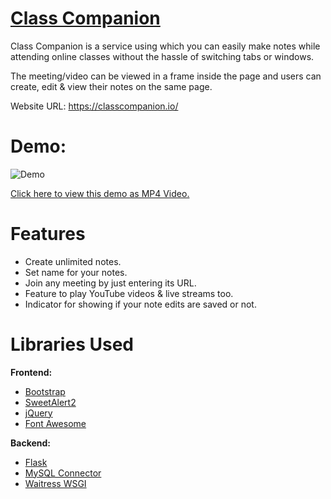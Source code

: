 # [Class Companion](https://classcompanion.io/ "Class Companion Website")
Class Companion is a service using which you can easily make notes while attending online classes without the hassle of switching tabs or windows.

The meeting/video can be viewed in a frame inside the page and users can create, edit & view their notes on the same page.

Website URL: https://classcompanion.io/

# Demo:
![Demo](https://media4.giphy.com/media/0eu96UTCYvYBPmbvDA/giphy.gif)

[Click here to view this demo as MP4 Video.](https://classcompanion.io/resources/video/Class%20Companion%20-%20Demo.mp4)

# Features

* Create unlimited notes.
* Set name for your notes.
* Join any meeting by just entering its URL.
* Feature to play YouTube videos & live streams too.
* Indicator for showing if your note edits are saved or not.

# Libraries Used

**Frontend:**
* [Bootstrap](https://getbootstrap.com/ "Bootstrap")
* [SweetAlert2](https://sweetalert2.github.io/ "SweetAlert2")
* [jQuery](https://jquery.com/ "jQuery")
* [Font Awesome](https://fontawesome.com/ "Font Awesome")

**Backend:**
* [Flask](https://palletsprojects.com/p/flask/ "Flask")
* [MySQL Connector](https://pypi.org/project/mysql-connector/ "MySQL Connector")
* [Waitress WSGI](https://pypi.org/project/waitress/ "Waitress WSGI")
